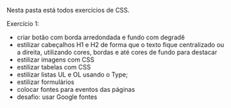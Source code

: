 Nesta pasta está todos exercícios de CSS.

Exercício 1: 
- criar botão com borda arredondada e fundo com degradê
- ⁠estilizar cabeçalhos H1 e H2 de forma que o texto fique centralizado ou a direita, utilizando cores, bordas e até cores de fundo para destacar
- ⁠estilizar imagens com CSS 
- ⁠estilizar tabelas com CSS 
- ⁠estilizar listas UL e OL usando o Type;
- ⁠estilizar formulários
- ⁠colocar fontes para eventos das páginas
- ⁠desafio: usar Google fontes